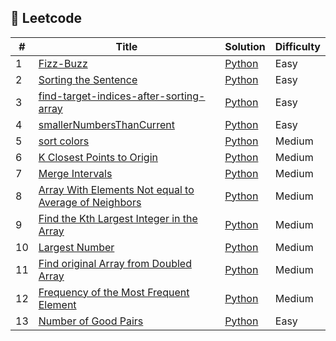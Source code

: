 ## 🎲 Leetcode

| # | Title | Solution | Difficulty |
|---| ----- | -------- | ---------- |
| 1 | [Fizz-Buzz](https://leetcode.com/problems/fizz-buzz/) | [Python](./Fizz_Buzz.py) | Easy |
| 2 | [Sorting the Sentence](https://leetcode.com/problems/sorting-the-sentence/) | [Python](./Sorting_the_Sentence.py) | Easy |
| 3 | [find-target-indices-after-sorting-array](https://leetcode.com/problems/find-target-indices-after-sorting-array/) | [Python](./targetIndices.py) | Easy |
| 4 | [smallerNumbersThanCurrent](https://leetcode.com/problems/smaller-numbers-than-current/) | [Python](./smallerNumbersThanCurrent.py) | Easy |
| 5 | [sort colors](https://leetcode.com/problems/sort-colors/) | [Python](./sort_colors.py) | Medium |
| 6 | [K Closest Points to Origin](https://leetcode.com/problems/k-closest-points-to-origin/) | [Python](./kClosest.py) | Medium |
| 7 | [Merge Intervals](https://leetcode.com/problems/merge-intervals/) | [Python](./merge.py) | Medium |
| 8 | [Array With Elements Not equal to Average of Neighbors](https://leetcode.com/problems/array-with-elements-not-equal-to-average-of-neighbors) | [Python](./rearrangeArray.py) | Medium |
| 9 | [Find the Kth Largest Integer in the Array](https://leetcode.com/problems/find-the-kth-largest-integer-in-the-array/) | [Python](./kthLargestNumber.py) | Medium |
| 10 | [ Largest Number ](https://leetcode.com/problems/largest-number/) | [Python](./Largest_Number.py) | Medium |
| 11 | [Find original Array from Doubled Array](https://leetcode.com/problems/find-original-array-from-doubled-array/) | [Python](./findOriginalArray.py) | Medium |
| 12 | [Frequency of the Most Frequent Element](https://leetcode.com/problems/frequency-of-the-most-frequent-element/) | [Python](./maxFrequency.py) | Medium |
| 13 | [Number of Good Pairs](https://leetcode.com/problems/number-of-good-pairs/) | [Python](./numIdenticalPairs.py) | Easy |

